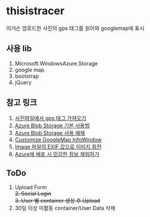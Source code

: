 # thisistracer
이거슨 업로드한 사진의 gps 태그를 읽어와 googlemap에 표시

## 사용 lib
1. Microsoft.WindowsAzure.Storage
2. google map
3. bootstrap
4. jQuery

## 참고 링크
1. [사진파일에서 gps 태그 가져오기](http://stackoverflow.com/questions/4983766/getting-gps-data-from-an-images-exif-in-c-sharp)
2. [Azure Blob Storage 기본 사용법](https://azure.microsoft.com/ko-kr/documentation/articles/storage-dotnet-how-to-use-blobs/)
3. [Azure Blob Storage 사용 예제](http://www.codeproject.com/Articles/490178/How-to-Use-Azure-Blob-Storage-with-Azure-Web-Sites)
4. [Customize GoogleMap InfoWindow](http://en.marnoto.com/2014/09/5-formas-de-personalizar-infowindow.html)
5. [Image 파일의 EXIF 값으로 이미지 회전](http://stackoverflow.com/questions/6222053/problem-reading-jpeg-metadata-orientation)
6. [Azure에 배포 시 민감한 정보 제외하기](http://www.hanselman.com/blog/HowToKeepYourASPNETDatabaseConnectionStringsSecureWhenDeployingToAzureFromSource.aspx)

## ToDo
1. Upload Form  
~~2. Social Login~~  
~~3. User 별 container 생성 후 Upload~~  
4. 30일 이상 미활동 container/User Data 삭제
